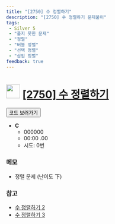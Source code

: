 ```yaml
---
title: "[2750] 수 정렬하기"
description: "[2750] 수 정렬하기 문제풀이"
tags: 
 - Silver 5
 - "풀지 못한 문제"
 - "정렬"
 - "버블 정렬"
 - "선택 정렬"
 - "삽입 정렬"
feedback: true
---
```

<h1><img src="https://doky.space/assets/icpclev/s5.svg" height="37px"> <a href="http://icpc.me/2750" target="_blank">[2750] 수 정렬하기</a></h1>

<a href="https://github.com/DokySp/acmicpc-practice/tree/master/2750"><button class="btn btn-info">코드 보러가기</button></a>

- **C**
  - 000000
  - 00:00 .00
  - 시도: 0번

### 메모
 - 정렬 문제 (난이도 下)

### 참고
 - [수 정렬하기 2](https://uhug.github.io/docs/2751)
 - [수 정렬하기 3](https://uhug.github.io/docs/10989)
